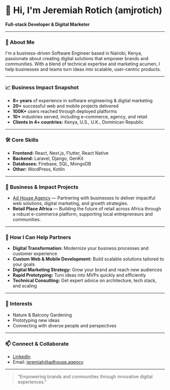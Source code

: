 # 👋 Hi, I'm Jeremiah Rotich (amjrotich)

**Full-stack Developer & Digital Marketer**

---

### 🚀 About Me

I'm a business-driven Software Engineer based in Nairobi, Kenya, passionate about creating digital solutions that empower brands and communities. With a blend of technical expertise and marketing acumen, I help businesses and teams turn ideas into scalable, user-centric products.

---

### 📈 Business Impact Snapshot

- **8+ years** of experience in software engineering & digital marketing
- **20+** successful web and mobile projects delivered
- **100K+** users reached through deployed platforms
- **10+** industries served, including e-commerce, agency, and retail
- **Clients in 4+ countries:** Kenya, U.S., U.K., Dominican Republic

---

### 🛠️ Core Skills

- **Frontend:** React, Next.js, Flutter, React Native
- **Backend:** Laravel, Django, GenKit
- **Databases:** Firebase, SQL, MongoDB
- **Other:** WordPress, Kotlin

---

### 🌟 Business & Impact Projects

- [Ad House Agency](https://adhouse.agency) — Partnering with businesses to deliver impactful web solutions, digital marketing, and growth strategies.
- **Retail Place Africa** — Building the future of retail across Africa through a robust e-commerce platform, supporting local entrepreneurs and communities.

---

### 🤝 How I Can Help Partners

- **Digital Transformation:** Modernize your business processes and customer experience
- **Custom Web & Mobile Development:** Build scalable solutions tailored to your goals
- **Digital Marketing Strategy:** Grow your brand and reach new audiences
- **Rapid Prototyping:** Turn ideas into MVPs quickly and efficiently
- **Technical Consulting:** Get expert advice on architecture, tech stack, and scaling

---

### 🌱 Interests

- Nature & Balcony Gardening
- Prototyping new ideas
- Connecting with diverse people and perspectives

---

### 📫 Connect & Collaborate

- [LinkedIn](https://linkedin.com/in/jrotich)
- Email: [jeremiah@adhouse.agency](mailto:jeremiah@adhouse.agency)

---

> “Empowering brands and communities through innovative digital experiences.”
